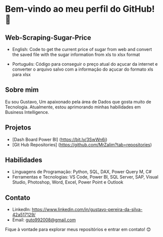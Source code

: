 # Bem-vindo ao meu perfil do GitHub! 👋

## Web-Scraping-Sugar-Price
-  English: Code to get the current price of sugar from web and convert the saved file with the sugar information from xls to xlsx format

-  Português: Código para conseguir o preço atual do açucar da internet e converter o arquivo salvo com a informação do açucar do formato xls para xlsx

## Sobre mim
Eu sou Gustavo, Um apaixonado pela área de Dados que gosta muito de Tecnologia. Atualmente, estou aprimorando minhas habilidades em Business Intelligence.

## Projetos
- [Dash Board Power BI] (https://bit.ly/3SwWn6i)
- [Git Hub Repositories] (https://github.com/MrZalim?tab=repositories)


## Habilidades
- Linguagens de Programação: Python, SQL, DAX, Power Query M, C#
- Ferramentas e Tecnologias: VS Code, Power BI, SQL Server, SAP, Visual Studio, Photoshop, Word, Excel, Power Point e Outlook

## Contato
- LinkedIn: https://www.linkedin.com/in/gustavo-pereira-da-silva-42a517129/
- Email: guto992008@gmail.com

Fique à vontade para explorar meus repositórios e entrar em contato! 😊

